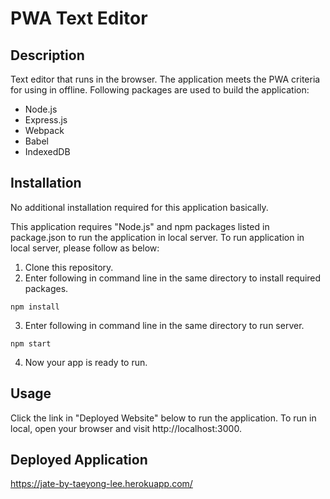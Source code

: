 # PWA Text Editor

## Description
Text editor that runs in the browser. The application meets the PWA criteria for using in offline. Following packages are used to build the application:
* Node.js
* Express.js
* Webpack
* Babel
* IndexedDB

## Installation
No additional installation required for this application basically. 

This application requires "Node.js" and npm packages listed in package.json to run the application in local server. To run application in local server, please follow as below:
1. Clone this repository.
2. Enter following in command line in the same directory to install required packages.
```
npm install
```
3. Enter following in command line in the same directory to run server.
```
npm start
```
4. Now your app is ready to run. 

## Usage
Click the link in "Deployed Website" below to run the application.
To run in local, open your browser and visit http://localhost:3000.

## Deployed Application
https://jate-by-taeyong-lee.herokuapp.com/
